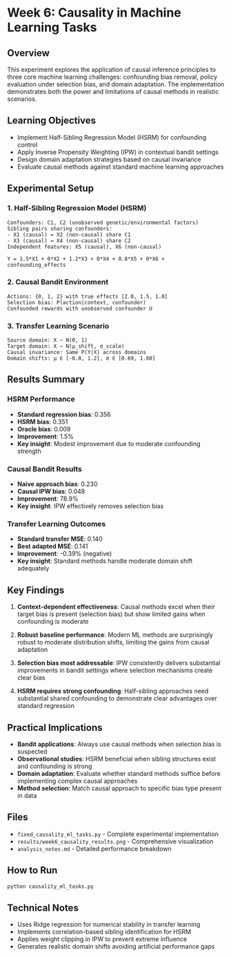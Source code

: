 # Week 6: Causality in Machine Learning Tasks

## Overview

This experiment explores the application of causal inference principles to three core machine learning challenges: confounding bias removal, policy evaluation under selection bias, and domain adaptation. The implementation demonstrates both the power and limitations of causal methods in realistic scenarios.

## Learning Objectives

- Implement Half-Sibling Regression Model (HSRM) for confounding control
- Apply Inverse Propensity Weighting (IPW) in contextual bandit settings
- Design domain adaptation strategies based on causal invariance
- Evaluate causal methods against standard machine learning approaches

## Experimental Setup

### 1. Half-Sibling Regression Model (HSRM)
```
Confounders: C1, C2 (unobserved genetic/environmental factors)
Sibling pairs sharing confounders:
- X1 (causal) ↔ X2 (non-causal) share C1
- X3 (causal) ↔ X4 (non-causal) share C2
Independent features: X5 (causal), X6 (non-causal)

Y = 1.5*X1 + 0*X2 + 1.2*X3 + 0*X4 + 0.8*X5 + 0*X6 + confounding_effects
```

### 2. Causal Bandit Environment
```
Actions: {0, 1, 2} with true effects [2.0, 1.5, 1.0]
Selection bias: P(action|context, confounder)
Confounded rewards with unobserved confounder U
```

### 3. Transfer Learning Scenario
```
Source domain: X ~ N(0, 1)
Target domain: X ~ N(μ_shift, σ_scale)
Causal invariance: Same P(Y|X) across domains
Domain shifts: μ ∈ [-0.8, 1.2], σ ∈ [0.69, 1.60]
```

## Results Summary

### HSRM Performance
- **Standard regression bias**: 0.356
- **HSRM bias**: 0.351 
- **Oracle bias**: 0.009
- **Improvement**: 1.5%
- **Key insight**: Modest improvement due to moderate confounding strength

### Causal Bandit Results
- **Naive approach bias**: 0.230
- **Causal IPW bias**: 0.048
- **Improvement**: 78.9%
- **Key insight**: IPW effectively removes selection bias

### Transfer Learning Outcomes
- **Standard transfer MSE**: 0.140
- **Best adapted MSE**: 0.141
- **Improvement**: -0.39% (negative)
- **Key insight**: Standard methods handle moderate domain shift adequately

## Key Findings

1. **Context-dependent effectiveness**: Causal methods excel when their target bias is present (selection bias) but show limited gains when confounding is moderate

2. **Robust baseline performance**: Modern ML methods are surprisingly robust to moderate distribution shifts, limiting the gains from causal adaptation

3. **Selection bias most addressable**: IPW consistently delivers substantial improvements in bandit settings where selection mechanisms create clear bias

4. **HSRM requires strong confounding**: Half-sibling approaches need substantial shared confounding to demonstrate clear advantages over standard regression

## Practical Implications

- **Bandit applications**: Always use causal methods when selection bias is suspected
- **Observational studies**: HSRM beneficial when sibling structures exist and confounding is strong  
- **Domain adaptation**: Evaluate whether standard methods suffice before implementing complex causal approaches
- **Method selection**: Match causal approach to specific bias type present in data

## Files

- `fixed_causality_ml_tasks.py` - Complete experimental implementation
- `results/week6_causality_results.png` - Comprehensive visualization
- `analysis_notes.md` - Detailed performance breakdown

## How to Run

```bash
python causality_ml_tasks.py
```

## Technical Notes

- Uses Ridge regression for numerical stability in transfer learning
- Implements correlation-based sibling identification for HSRM
- Applies weight clipping in IPW to prevent extreme influence
- Generates realistic domain shifts avoiding artificial performance gaps
